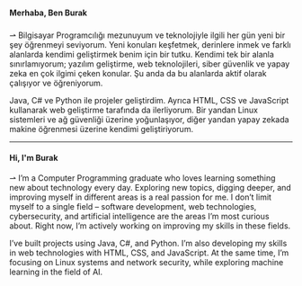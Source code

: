 <h4 align="left">Merhaba, Ben Burak</h4>

###

<p align="left"> ⇀ Bilgisayar Programcılığı mezunuyum ve teknolojiyle ilgili her gün yeni bir şey öğrenmeyi seviyorum. Yeni konuları keşfetmek, derinlere inmek ve farklı alanlarda kendimi geliştirmek benim için bir tutku. Kendimi tek bir alanla sınırlamıyorum; yazılım geliştirme, web teknolojileri, siber güvenlik ve yapay zeka en çok ilgimi çeken konular. Şu anda da bu alanlarda aktif olarak çalışıyor ve öğreniyorum.

Java, C# ve Python ile projeler geliştirdim. Ayrıca HTML, CSS ve JavaScript kullanarak web geliştirme tarafında da ilerliyorum. Bir yandan Linux sistemleri ve ağ güvenliği üzerine yoğunlaşıyor, diğer yandan yapay zekada makine öğrenmesi üzerine kendimi geliştiriyorum.

--------------------------------------------------------------

<h4 align="left">Hi, I'm Burak</h4>

⇀ I’m a Computer Programming graduate who loves learning something new about technology every day. Exploring new topics, digging deeper, and improving myself in different areas is a real passion for me. I don’t limit myself to a single field – software development, web technologies, cybersecurity, and artificial intelligence are the areas I’m most curious about. Right now, I’m actively working on improving my skills in these fields.

I’ve built projects using Java, C#, and Python. I’m also developing my skills in web technologies with HTML, CSS, and JavaScript. At the same time, I’m focusing on Linux systems and network security, while exploring machine learning in the field of AI.

